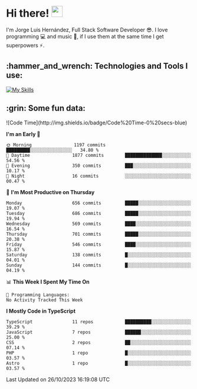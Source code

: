 <h1 align="left">
 <abc>
  <br>Hi there! <img src="https://user-images.githubusercontent.com/42378118/110234147-e3259600-7f4e-11eb-95be-0c4047144dea.gif" width="30"><br>
 </abc>
</h1>

I'm Jorge Luis Hernández, Full Stack Software Developer :sunglasses:. I love programming :computer: and music :musical_score:, if I use them at the same time I get superpowers :zap:. 


<h2 align="left">:hammer_and_wrench: Technologies and Tools I use:</h2>

[![My Skills](https://skillicons.dev/icons?i=js,ts,html,css,py,vue,react,next,nest,postgres,mysql)](https://skillicons.dev)

<h2 align="left">:grin: Some fun data:</h2>
<!--START_SECTION:waka-->
![Code Time](http://img.shields.io/badge/Code%20Time-0%20secs-blue)

**I'm an Early 🐤** 

```text
🌞 Morning                1197 commits        █████████░░░░░░░░░░░░░░░░   34.80 % 
🌆 Daytime                1877 commits        ██████████████░░░░░░░░░░░   54.56 % 
🌃 Evening                350 commits         ███░░░░░░░░░░░░░░░░░░░░░░   10.17 % 
🌙 Night                  16 commits          ░░░░░░░░░░░░░░░░░░░░░░░░░   00.47 % 
```
📅 **I'm Most Productive on Thursday** 

```text
Monday                   656 commits         █████░░░░░░░░░░░░░░░░░░░░   19.07 % 
Tuesday                  686 commits         █████░░░░░░░░░░░░░░░░░░░░   19.94 % 
Wednesday                569 commits         ████░░░░░░░░░░░░░░░░░░░░░   16.54 % 
Thursday                 701 commits         █████░░░░░░░░░░░░░░░░░░░░   20.38 % 
Friday                   546 commits         ████░░░░░░░░░░░░░░░░░░░░░   15.87 % 
Saturday                 138 commits         █░░░░░░░░░░░░░░░░░░░░░░░░   04.01 % 
Sunday                   144 commits         █░░░░░░░░░░░░░░░░░░░░░░░░   04.19 % 
```


📊 **This Week I Spent My Time On** 

```text
💬 Programming Languages: 
No Activity Tracked This Week
```

**I Mostly Code in TypeScript** 

```text
TypeScript               11 repos            ██████████░░░░░░░░░░░░░░░   39.29 % 
JavaScript               7 repos             ██████░░░░░░░░░░░░░░░░░░░   25.00 % 
CSS                      2 repos             ██░░░░░░░░░░░░░░░░░░░░░░░   07.14 % 
PHP                      1 repo              █░░░░░░░░░░░░░░░░░░░░░░░░   03.57 % 
Astro                    1 repo              █░░░░░░░░░░░░░░░░░░░░░░░░   03.57 % 
```




 Last Updated on 26/10/2023 16:19:08 UTC
<!--END_SECTION:waka-->
